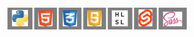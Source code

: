 <style>
     #langs a {
          background-color: rgba(1.0, 1.0, 1.0, 0.5);
          padding: 2.0em 0.7em 0.3em 0.7em;
          transition: 0.5s;
     }
     #langs a:hover { border: 2px white solid; }
     #langs a:hover::after { content: attr(alt); color: white;}
</style>
<div id="langs">
     <a href="https://www.python.org/" alt="Python"><img src="static/img/python.png" alt="Python" style="width:36px;"></a>
     <a href="https://html.spec.whatwg.org/" alt="HTML"><img src="static/img/html.png" alt="HTML" style="width:31.5px;"></a>
     <a href="https://www.w3.org/TR/CSS/#css" alt="CSS"><img src="static/img/css.png" alt="CSS" style="width:31.5px;"></a>
     <a href="https://www.ecma-international.org/publications-and-standards/standards/ecma-262/" alt="JS"><img src="static/img/js.png" alt="JS" style="width:31.5px;"></a>
     <a href="https://docs.microsoft.com/en-us/windows/win32/direct3dhlsl/dx-graphics-hlsl" alt="HLSL"><img src="static/img/hlsl.png" alt="HLSL" style="width:36px;"></a>
     <a href="https://svelte.dev/" alt="Svelte"><img src="static/img/svelte.png" alt="Svelte" style="width:31.5px;"></a>
     <a href="https://sass-lang.com/" alt="SCSS"><img src="static/img/scss.png" alt="SCSS" style="width:43.5px;"></a>
</div>

